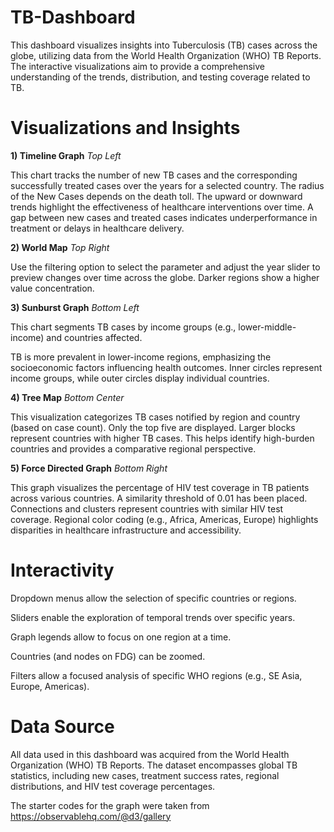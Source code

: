 # TB-Dashboard

This dashboard visualizes insights into Tuberculosis (TB) cases across the globe, utilizing data from the World Health Organization (WHO) TB Reports. The interactive visualizations aim to provide a comprehensive understanding of the trends, distribution, and testing coverage related to TB. 

# Visualizations and Insights
**1) Timeline Graph** _Top Left_

This chart tracks the number of new TB cases and the corresponding successfully treated cases over the years for a selected country. The radius of the New Cases depends on the death toll. The upward or downward trends highlight the effectiveness of healthcare interventions over time. A gap between new cases and treated cases indicates underperformance in treatment or delays in healthcare delivery.

**2) World Map** _Top Right_

Use the filtering option to select the parameter and adjust the year slider to preview changes over time across the globe. Darker regions show a higher value concentration. 

**3) Sunburst Graph** _Bottom Left_

This chart segments TB cases by income groups (e.g., lower-middle-income) and countries affected.

TB is more prevalent in lower-income regions, emphasizing the socioeconomic factors influencing health outcomes.
Inner circles represent income groups, while outer circles display individual countries.

**4) Tree Map** _Bottom Center_

This visualization categorizes TB cases notified by region and country (based on case count). Only the top five are displayed.
Larger blocks represent countries with higher TB cases.
This helps identify high-burden countries and provides a comparative regional perspective.

**5) Force Directed Graph** _Bottom Right_

This graph visualizes the percentage of HIV test coverage in TB patients across various countries. A similarity threshold of 0.01 has been placed. 
Connections and clusters represent countries with similar HIV test coverage.
Regional color coding (e.g., Africa, Americas, Europe) highlights disparities in healthcare infrastructure and accessibility.

# Interactivity

Dropdown menus allow the selection of specific countries or regions.

Sliders enable the exploration of temporal trends over specific years.

Graph legends allow to focus on one region at a time.

Countries (and nodes on FDG) can be zoomed.

Filters allow a focused analysis of specific WHO regions (e.g., SE Asia, Europe, Americas).

# Data Source
All data used in this dashboard was acquired from the World Health Organization (WHO) TB Reports. The dataset encompasses global TB statistics, including new cases, treatment success rates, regional distributions, and HIV test coverage percentages.

The starter codes for the graph were taken from https://observablehq.com/@d3/gallery

